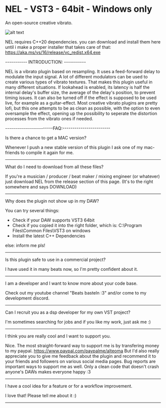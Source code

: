 # NEL - VST3 - 64bit - Windows only
An open-source creative vibrato.

![alt text](https://user-images.githubusercontent.com/54960398/167841920-85afd9f4-68f3-41a7-b92c-ccaeda108b2f.PNG)

NEL requires C++20 dependencies. you can download and install them here until i make a proper installer that takes care of that:
https://aka.ms/vs/16/release/vc_redist.x64.exe

----------- INTRODUCTION: -----------

NEL is a vibrato plugin based on resampling. It uses a feed-forward delay to modulate the input signal. A lot of different modulators can be used to create various types of vibrato textures. That makes this plugin useful in many different situations. If lookahead is enabled, its latency is half the internal delay's buffer size, the average of the delay's position, to prevent timing issues. It can also be turned off if the effect is supposed to be used live, for example as a guitar-effect. Most creative vibrato plugins are pretty lofi, but this one attempts to be as clean as possible, with the option to even oversample the effect, opening up the possibility to seperate the distortion processes from the vibrato ones if needed.

------------------------FAQ:------------------------

Is there a chance to get a MAC version?

Whenever I push a new stable version of this plugin I ask one of my mac-friends to compile it again for me.

---

What do I need to download from all these files?

If you're a musician / producer / beat maker / mixing engineer (or whatever)
just download NEL from the release section of this page.
(It's to the right somewhere and says DOWNLOAD)

---

Why does the plugin not show up in my DAW?

You can try several things:
- Check if your DAW supports VST3 64bit
- Check if you copied it into the right folder, which is: C:\Program Files\Common Files\VST3 on windows
- Install the latest C++ Dependencies

else: inform me pls!

---

Is this plugin safe to use in a commercial project?

I have used it in many beats now, so I'm pretty confident about it.

---

I am a developer and I want to know more about your code base.

Check out my youtube channel "Beats basteln :3" and/or come to my development discord.

---

Can I recruit you as a dsp developer for my own VST project?

I'm sometimes searching for jobs and if you like my work, just ask me :)

---

I think you are really cool and I want to support you.

Nice. The most straight-forward way to support me is by transfering money to my paypal. https://www.paypal.com/paypalme/alteoma
But I'd also really appreciate you to give me feedback about the plugin and recommend it to your friends and followers on various social media pages.
Bug reports are important ways to support me as well.
Only a clean code that doesn't crash anyone's DAWs makes everyone happy :3

---

I have a cool idea for a feature or for a workflow improvement.

I love that! Please tell me about it :)

-----------------------------------------------
